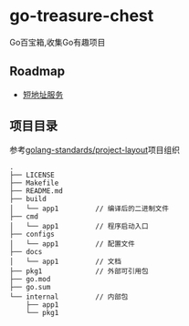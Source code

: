 # go-treasure-chest
Go百宝箱,收集Go有趣项目

## Roadmap
* [短地址服务](https://github.com/SnDragon/go-treasure-chest/blob/master/docs/shorturl)

## 项目目录
参考[golang-standards/project-layout](https://github.com/golang-standards/project-layout)项目组织
```
.
├── LICENSE
├── Makefile
├── README.md
├── build
│   └── app1         // 编译后的二进制文件
├── cmd
│   └── app1         // 程序启动入口
├── configs
│   └── app1         // 配置文件
├── docs
│   └── app1         // 文档
├── pkg1             // 外部可引用包
├── go.mod
├── go.sum
└── internal         // 内部包
    ├── app1
    └── pkg1
```